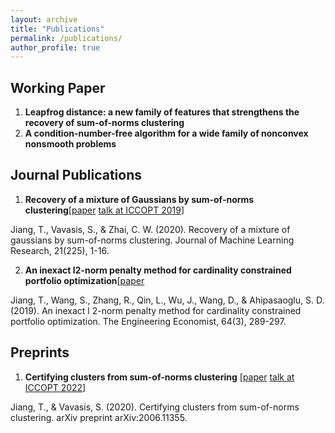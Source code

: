 ```yaml
---
layout: archive
title: "Publications"
permalink: /publications/
author_profile: true
---
```


## Working Paper

1. **Leapfrog distance: a new family of features that strengthens the recovery of sum-of-norms clustering**
2. **A condition-number-free algorithm for a wide family of nonconvex nonsmooth problems**

## Journal Publications

1. **Recovery of a mixture of Gaussians by sum-of-norms clustering**[[paper](https://www.jmlr.org/papers/volume21/19-218/19-218.pdf) [talk at ICCOPT 2019](files/mixture_of_Gaussians_SON_TJiang.pdf)]

Jiang, T., Vavasis, S., & Zhai, C. W. (2020). Recovery of a mixture of gaussians by sum-of-norms clustering. Journal of Machine Learning Research, 21(225), 1-16.

2. **An inexact l2-norm penalty method for cardinality constrained portfolio optimization**[[paper](https://www.tandfonline.com/doi/abs/10.1080/0013791X.2019.1636169)

Jiang, T., Wang, S., Zhang, R., Qin, L., Wu, J., Wang, D., & Ahipasaoglu, S. D. (2019). An inexact l 2-norm penalty method for cardinality constrained portfolio optimization. The Engineering Economist, 64(3), 289-297.

## Preprints
1.  **Certifying clusters from sum-of-norms clustering**
[[paper](https://arxiv.org/pdf/2006.11355.pdf) [talk at ICCOPT 2022](files/certifying_clusters_SON_TJiang_ICCOPT22.pdf)]

Jiang, T., & Vavasis, S. (2020). Certifying clusters from sum-of-norms clustering. arXiv preprint arXiv:2006.11355.
